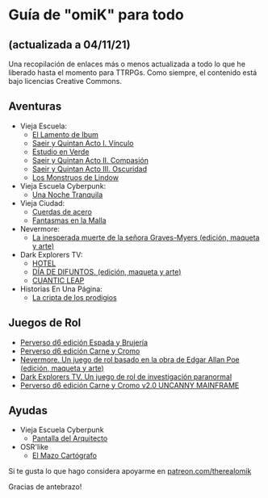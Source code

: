 # Guía de "omiK" para todo 
## (actualizada a 04/11/21)

Una recopilación de enlaces más o menos actualizada a todo lo que he liberado hasta el momento para TTRPGs. Como siempre, el contenido está bajo licencias Creative Commons.

## Aventuras
- Vieja Escuela: 
	- [El Lamento de Ibum](https://perversod20.cc/2020/02/el-lamento-de-ibum/)
	- [Saeir y Quintan Acto I. Vínculo](https://perversod20.cc/2020/02/pd20-002-saeir-y-quintan-acto-i/)
	- [Estudio en Verde](https://perversod20.cc/2020/03/pd20-003-estudio-en-verde/)
	- [Saeir y Quintan Acto II. Compasión](https://perversod20.cc/2020/03/pd20-004-saeir-y-quintan-acto-ii)
	- [Saeir y Quintan Acto III. Oscuridad](https://perversod20.cc/2020/04/pd20-006-saeir-y-quintan-acto-iii/)
	- [Los Monstruos de Lindow](https://perversod20.cc/2020/05/pd20-007-los-monstruos-de-lindow/)
- Vieja Escuela Cyberpunk:
	- [Una Noche Tranquila](https://perversod20.cc/2020/03/pd20-005-una-noche-tranquila/)
- Vieja Ciudad:
	- [Cuerdas de acero](https://perversod20.cc/2020/07/pd20-008-cuerdas-de-acero/)
	- [Fantasmas en la Malla](https://perversod20.cc/2021/03/pd20-009-fantasmas-en-la-malla/)
- Nevermore:
	- [La inesperada muerte de la señora Graves-Myers (edición, maqueta y arte)](https://perversod20.cc/2021/03/nvrmr-001-la-inesperada-muerte-de-la-senora-graves-myers/)
- Dark Explorers TV:
	- [HOTEL](https://perversod20.cc/2021/10/detv-001-hotel/)
	- [DÍA DE DIFUNTOS. (edición, maqueta y arte)](https://perversod20.cc/2021/10/detv-002-dia-de-difuntos/)
	- [CUANTIC LEAP]()
- Historias En Una Página:
	- [La cripta de los prodigios](https://therealomik.itch.io/la-cripta-de-los-prodigios-vol1)

## Juegos de Rol
- [Perverso d6 edición Espada y Brujería](https://www.patreon.com/posts/perverso-d6-v0-38223215)
- [Perverso d6 edición Carne y Cromo](https://www.patreon.com/posts/perversod6-carne-38604302)
- [Nevermore. Un juego de rol basado en la obra de Edgar Allan Poe (edición, maqueta y arte)](https://perversod20.cc/nevermore)
- [Dark Explorers TV. Un juego de rol de investigación paranormal](https://perversod20.cc/darkexplorers)
- [Perverso d6 edición Carne y Cromo v2.0 UNCANNY MAINFRAME](https://therealomik.itch.io/carne-y-cromo-v2)

## Ayudas
- Vieja Escuela Cyberpunk
	- [Pantalla del Arquitecto](https://www.patreon.com/posts/freerpgday-del-39487121)
- OSR'like
	- [El Mazo Cartógrafo](https://therealomik.itch.io/mazo-cartografo)

Si te gusta lo que hago considera apoyarme en [patreon.com/therealomik](https://patreon.com/therealomik)

Gracias de antebrazo!
